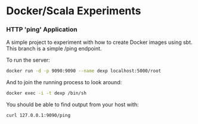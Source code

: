 # Docker/Scala Experiments

### HTTP 'ping' Application
A simple project to experiment with how to create Docker images using sbt.  This branch is a simple /ping endpoint.  

To run the server:
```sh
docker run -d -p 9090:9090 --name dexp localhost:5000/root
```

And to join the running process to look around:
```sh
docker exec -i -t dexp /bin/sh
```
You should be able to find output from your host with:

```sh
curl 127.0.0.1:9090/ping
```
